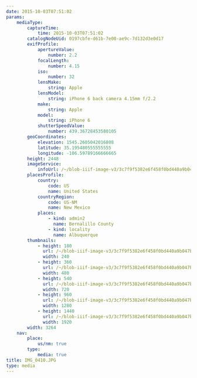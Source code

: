 ```yaml
---
date: 2015-10-03T07:51:02
params:
    mediaType:
        captureTime:
            time: 2015-10-03T07:51:02
        catalogNodeUid: 0197cbfe-d61b-7e00-ae9c-7d132d3e0d17
        exifProfile:
            apertureValue:
                number: 2.2
            focalLength:
                number: 4.15
            iso:
                number: 32
            lensMake:
                string: Apple
            lensModel:
                string: iPhone 6 back camera 4.15mm f/2.2
            make:
                string: Apple
            model:
                string: iPhone 6
            shutterSpeedValue:
                number: 439.36728453580105
        geoCoordinates:
            elevation: 1545.2605042016808
            latitude: 35.195480555555555
            longitude: -106.59789166666665
        height: 2448
        imageService:
            infoUrl: /~/blob-iiif-image-v3/3c7f9f5382e6f458f0bd440a9b047b27b9a29fe85178f52f45d7bd9c94f303e1/info.json
        placesProfile:
            country:
                code: US
                name: United States
            countryRegion:
                code: US-NM
                name: New Mexico
            places:
                - kind: admin2
                  name: Bernalillo County
                - kind: locality
                  name: Albuquerque
        thumbnails:
            - height: 180
              url: /~/blob-iiif-image-v3/3c7f9f5382e6f458f0bd440a9b047b27b9a29fe85178f52f45d7bd9c94f303e1/full/240%2C180/0/default.jpg
              width: 240
            - height: 360
              url: /~/blob-iiif-image-v3/3c7f9f5382e6f458f0bd440a9b047b27b9a29fe85178f52f45d7bd9c94f303e1/full/480%2C360/0/default.jpg
              width: 480
            - height: 540
              url: /~/blob-iiif-image-v3/3c7f9f5382e6f458f0bd440a9b047b27b9a29fe85178f52f45d7bd9c94f303e1/full/720%2C540/0/default.jpg
              width: 720
            - height: 960
              url: /~/blob-iiif-image-v3/3c7f9f5382e6f458f0bd440a9b047b27b9a29fe85178f52f45d7bd9c94f303e1/full/1280%2C960/0/default.jpg
              width: 1280
            - height: 1440
              url: /~/blob-iiif-image-v3/3c7f9f5382e6f458f0bd440a9b047b27b9a29fe85178f52f45d7bd9c94f303e1/full/1920%2C1440/0/default.jpg
              width: 1920
        width: 3264
    nav:
        place:
            us/nm: true
        type:
            media: true
title: IMG_0410.JPG
type: media
---
```

